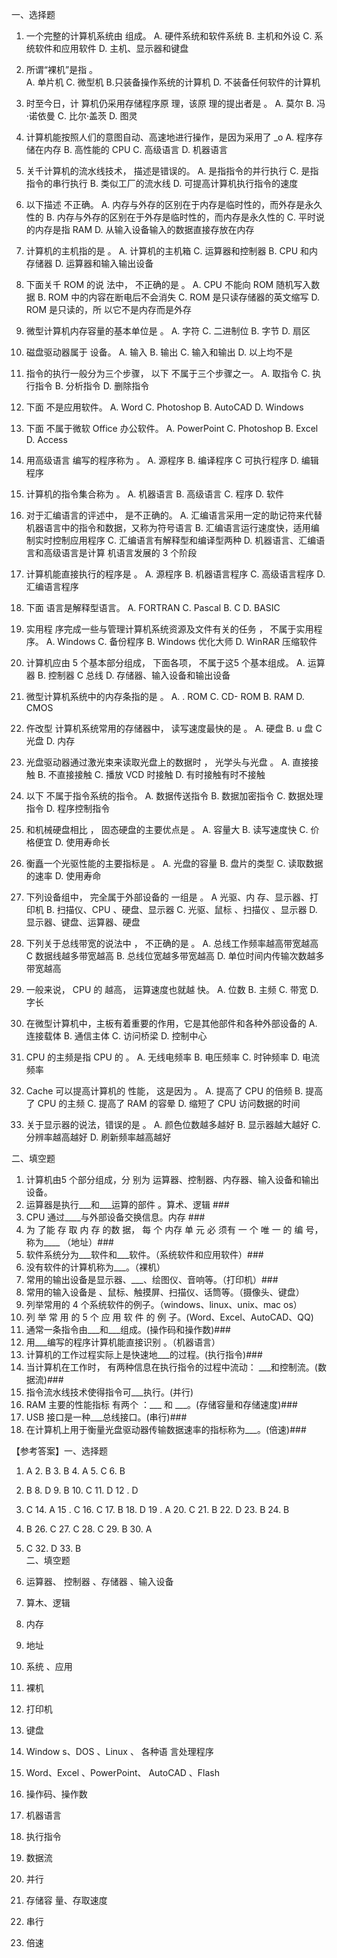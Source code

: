 一、选择题
1. 一个完整的计算机系统由		组成。	
A. 硬件系统和软件系统		B.	主机和外设
C. 系统软件和应用软件		D.	主机、显示器和键盘

2. 所谓“裸机”是指	。		
A. 单片机
C.  微型机		B.只装备操作系统的计算机
D.	不装备任何软件的计算机

3.   时至今日，计 算机仍采用存储程序原 理，该原 理的提出者是	。
A.	莫尔	B. 冯·诺依曼
C.  比尔·盖茨	D. 图灵

4.	计算机能按照人们的意图自动、高速地进行操作，是因为采用了	_o
A.	程序存储在内存	B. 高性能的 CPU
C. 高级语言	D. 机器语言

5.	关千计算机的流水线技术，	描述是错误的。
A.	是指指令的并行执行
C. 是指指令的串行执行
B.	类似工厂的流水线
D.	可提高计算机执行指令的速度

6.	以下描述	不正确。 
A.	内存与外存的区别在于内存是临时性的，而外存是永久性的
B.	内存与外存的区别在于外存是临时性的，而内存是永久性的
C.	平时说的内存是指 RAM
D.	从输入设备输入的数据直接存放在内存

7.	计算机的主机指的是	。 
A.	计算机的主机箱
C. 运算器和控制器
B.	CPU 和内存储器
D. 运算器和输入输出设备
 
8.	下面关千 ROM 的说 法中， 不正确的是	。
A.	CPU 不能向 ROM 随机写入数据
B.	ROM 中的内容在断电后不会消失
C.	ROM 是只读存储器的英文缩写
D.	ROM 是只读的，所 以它不是内存而是外存

9.	微型计算机内存容量的基本单位是	。 
A.	字符
C. 二进制位
B. 字节
D.	扇区

10.	磁盘驱动器属于	设备。
A.	输入	B. 输出
C.  输入和输出	D. 以上均不是

11.  指令的执行一般分为三个步骤， 以下	不属于三个步骤之一。 
A.	取指令
C. 执行指令
B.	分析指令
D. 删除指令

12.	下面	不是应用软件。
A.	Word
C. Photoshop 
B.  AutoCAD
D.  Windows
 
13.	下面	不属于微软 Office 办公软件。
A.	PowerPoint
C. Photoshop
B. Excel
D. Access
 
14.	用高级语言 编写的程序称为	。
A.	源程序	B. 编译程序
C   可执行程序	D. 编辑程序

15.	计算机的指令集合称为	。
A.	机器语言	B. 高级语言
C.  程序	D. 软件

16.	对于汇编语言的评述中，	是不正确的。
A.	汇编语言采用一定的助记符来代替机器语言中的指令和数据，又称为符号语言
B.	汇编语言运行速度快，适用编制实时控制应用程序
C.	汇编语言有解释型和编译型两种
D.	机器语言、汇编语言和高级语言是计算 机语言发展的 3 个阶段

17.	计算机能直接执行的程序是	。
A.	源程序	B. 机器语言程序
C. 高级语言程序
D.	汇编语言程序

18.	下面	语言是解释型语言。
A.	FORTRAN
C.	Pascal
B. C
D. BASIC

19.	实用程 序完成一些与管理计算机系统资源及文件有关的任务	，	不属于实用程序。 
A.	Windows
C. 备份程序
B.	Windows 优化大师
D.  WinRAR 压缩软件
 
20.   计算机应由 5 个基本部分组成， 下面各项，	不属于这5 个基本组成。
A.	运算器	B. 控制器
C  总线	D. 存储器、输入设备和输出设备

21.	微型计算机系统中的内存条指的是	。 
A.	.   ROM
C. CD- ROM
B.	RAM
D. CMOS
 
22.	仵改型 计算机系统常用的存储器中， 读写速度最快的是	。
A.	硬盘	B.  u 盘
C  光盘	D. 内存

23.	光盘驱动器通过激光束来读取光盘上的数据时  ， 光学头与光盘	。
A.	直接接触	B. 不直接接触
C. 播放 VCD 时接触	D. 有时接触有时不接触

24.	以下	不属于指令系统的指令。
A.	数据传送指令	B. 数据加密指令
C. 数据处理指令	D. 程序控制指令

25.  和机械硬盘相比 ， 固态硬盘的主要优点是	。
A.	容量大	B. 读写速度快
C. 价格便宜	D. 使用寿命长

26.	衡矗一个光驱性能的主要指标是	。
A.	光盘的容量	B. 盘片的类型
C. 读取数据的速率	D. 使用寿命

27.	下列设备组中， 完全属于外部设备的 一组是	。
A   光驱、内 存、显示器、打印机	B. 扫描仪、CPU 、硬盘、显示器
C.  光驱、鼠标 、扫描仪 、显示器	D. 显示器、键盘、运算器、硬盘

28.	下列关于总线带宽的说法中 ， 不正确的是	。 
A.	总线工作频率越高带宽越高
C 数据线越多带宽越高
B.	总线位宽越多带宽越高
D. 单位时间内传输次数越多带宽越高
 
29.	一般来说， CPU 的	越高， 运算速度也就越 快。
A.	位数	B. 主频
C.  带宽	D. 字长

30.	在微型计算机中，主板有着重要的作用，它是其他部件和各种外部设备的
A.	连接载体	B. 通信主体
C.  访问桥梁	D.  控制中心

31.	CPU 的主频是指 CPU 的	。
A.	无线电频率	B. 电压频率
C.  时钟频率	D.  电流频率

32.	Cache 可以提高计算机的 性能， 这是因为	。
A.	提高了 CPU 的倍频	B. 提高了 CPU 的主频
C.  提高了 RAM 的容晕	D. 缩短了 CPU 访问数据的时间

33.	关于显示器的说法，错误的是	。
A.	颜色位数越多越好	B.  显示器越大越好
C.  分辨率越高越好	D. 刷新频率越高越好


二、填空题
1.	计算机由5 个部分组成，分 别为	运算器、控制器、内存器、输入设备和输出设备。
2.	运算器是执行___和___运算的部件 。算术、逻辑 ###
3.	CPU 通过____与外部设备交换信息。内存 ###
4.	为 了能 存 取 内 存 的数 据， 每 个 内存 单 元 必 须有 一 个 唯 一 的 编 号， 称为____ （地址）###
5.	软件系统分为___软件和___软件。（系统软件和应用软件）###
6.	没有软件的计算机称为___。（裸机）
7.	常用的输出设备是显示器、___、绘图仪、音响等。（打印机）###
8.	常用的输入设备是	、鼠标、触摸屏、扫描仪、话筒等。（摄像头、键盘）
9.	列举常用的 4 个系统软件的例子。（windows、linux、unix、mac os）
10.	列 举 常 用 的 5  个 应 用 软 件 的 例 子。(Word、Excel、AutoCAD、QQ)
11.	通常一条指令由___和___组成。(操作码和操作数)###
12.	用___编写的程序计算机能直接识别 。（机器语言）
13.	计算机的工作过程实际上是快速地___的过程。(执行指令)###
14.	当计算机在工作时， 有两种信息在执行指令的过程中流动：	___和控制流。(数据流)###
15.	指令流水线技术使得指令可___执行。(并行)
16.	RAM 主要的性能指标 有两个 ：___ 和 ___。(存储容量和存储速度)###
17.	USB 接口是一种___总线接口。(串行)###
18.	在计算机上用于衡量光盘驱动器传输数据速率的指标称为___。(倍速)###



【参考答案】一、选择题
1.  A	2.  B	3.  B	4.  A	5.  C	6. B
7.  B	8.  D	9.  B	10.  C	11.  D	12 . D

13.	C	14.	A	15 .	C	16.	C	17.	B	18.	D
19 .	A	20.	C	21.	B	22.	D	23.	B	24.	B
25.	B	26.	C	27.	C	28.	C	29.	B	30.	A
31.	C	32.	D	33.	B						
二、填空题
1.	运算器、 控制器 、存储器 、输入设备
2.	算木、逻辑
3.	内存
4.	地址
5.	系统 、应用
6.	裸机
7.	打印机
8.	键盘
9.	Window s、DOS 、Linux 、 各种语 言处理程序
10.	Word、Excel 、PowerPoint、 AutoCAD 、Flash
11.	操作码、操作数
12.	机器语言
13.	执行指令
14.	数据流
15.	并行
16.	存储容 量、存取速度
17.	串行
18.	倍速
